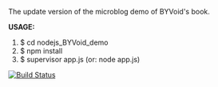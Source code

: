 The update version of the microblog demo of BYVoid's book.

**USAGE:**

1. $ cd nodejs_BYVoid_demo
2. $ npm install
3. $ supervisor app.js (or: node app.js)

[![Build Status](https://travis-ci.org/PaladinTyrion/nodejs_BYVoid_demo.svg?branch=master)](https://travis-ci.org/PaladinTyrion/nodejs_BYVoid_demo)
